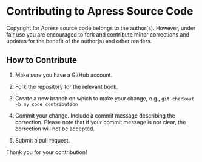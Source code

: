 # Contributing to Apress Source Code

Copyright for Apress source code belongs to the author(s).
However,
under fair use you
are encouraged to fork
and contribute
minor corrections
and updates
for the benefit of the author(s)
and other readers.

## How to Contribute

1. Make sure you have a GitHub account.

2. Fork the repository for the relevant book.

3. Create a new branch on which to make your change,
   e.g.,
   `git checkout -b my_code_contribution`

4. Commit your change.
   Include a commit message describing the correction.
   Please note that if your commit message is not clear,
   the correction will not be accepted.

5. Submit a pull request.

Thank you for your contribution!
